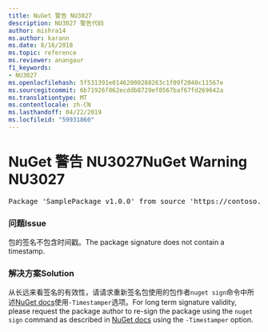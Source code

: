 ```yaml
---
title: NuGet 警告 NU3027
description: NU3027 警告代码
author: mishra14
ms.author: karann
ms.date: 8/16/2018
ms.topic: reference
ms.reviewer: anangaur
f1_keywords:
- NU3027
ms.openlocfilehash: 5f531391e01462000288263c1f09f2040c11567e
ms.sourcegitcommit: 6b71926f062ecddb8729ef8567baf67fd269642a
ms.translationtype: MT
ms.contentlocale: zh-CN
ms.lasthandoff: 04/22/2019
ms.locfileid: "59931860"
---
```

# <a name="nuget-warning-nu3027"></a><span data-ttu-id="94dbc-103">NuGet 警告 NU3027</span><span class="sxs-lookup"><span data-stu-id="94dbc-103">NuGet Warning NU3027</span></span>

<pre>Package 'SamplePackage v1.0.0' from source 'https://contoso.com/index.json': The signature should be timestamped to enable long-term signature validity after the certificate has expired.</pre>

### <a name="issue"></a><span data-ttu-id="94dbc-104">问题</span><span class="sxs-lookup"><span data-stu-id="94dbc-104">Issue</span></span>

<span data-ttu-id="94dbc-105">包的签名不包含时间戳。</span><span class="sxs-lookup"><span data-stu-id="94dbc-105">The package signature does not contain a timestamp.</span></span>


### <a name="solution"></a><span data-ttu-id="94dbc-106">解决方案</span><span class="sxs-lookup"><span data-stu-id="94dbc-106">Solution</span></span>

<span data-ttu-id="94dbc-107">从长远来看签名的有效性，请请求重新签名包使用的包作者`nuget sign`命令中所述[NuGet docs](https://docs.microsoft.com/en-us/nuget/create-packages/sign-a-package)使用`-Timestamper`选项。</span><span class="sxs-lookup"><span data-stu-id="94dbc-107">For long term signature validity, please request the package author to re-sign the package using the `nuget sign` command as described in [NuGet docs](https://docs.microsoft.com/en-us/nuget/create-packages/sign-a-package) using the `-Timestamper` option.</span></span>


